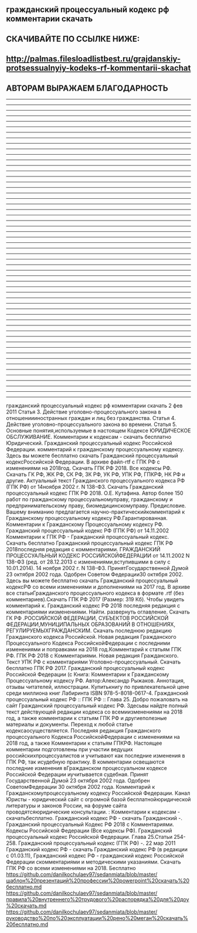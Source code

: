 гражданский процессуальный кодекс рф комментарии скачать
--------------------------------------------------
СКАЧИВАЙТЕ ПО ССЫЛКЕ НИЖЕ:
--------------------------------------------------
http://palmas.filesloadlistbest.ru/grajdanskiy-protsessualnyiy-kodeks-rf-kommentarii-skachat
--------------------------------------------------
АВТОРАМ ВЫРАЖАЕМ БЛАГОДАРНОСТЬ
--------------------------------------------------
--------------------------------------------------
--------------------------------------------------
--------------------------------------------------
--------------------------------------------------
--------------------------------------------------
--------------------------------------------------
--------------------------------------------------
--------------------------------------------------
--------------------------------------------------
--------------------------------------------------
--------------------------------------------------
--------------------------------------------------
--------------------------------------------------
--------------------------------------------------
--------------------------------------------------
--------------------------------------------------
--------------------------------------------------
--------------------------------------------------
--------------------------------------------------
--------------------------------------------------
--------------------------------------------------
--------------------------------------------------
--------------------------------------------------
--------------------------------------------------
--------------------------------------------------
--------------------------------------------------
--------------------------------------------------
--------------------------------------------------
--------------------------------------------------
--------------------------------------------------
--------------------------------------------------
--------------------------------------------------
--------------------------------------------------
--------------------------------------------------
--------------------------------------------------
--------------------------------------------------
--------------------------------------------------
--------------------------------------------------
--------------------------------------------------
--------------------------------------------------
--------------------------------------------------
--------------------------------------------------
--------------------------------------------------
--------------------------------------------------
--------------------------------------------------
--------------------------------------------------
--------------------------------------------------
--------------------------------------------------
--------------------------------------------------
--------------------------------------------------
--------------------------------------------------
--------------------------------------------------
--------------------------------------------------
--------------------------------------------------
--------------------------------------------------
гражданский процессуальный кодекс рф комментарии скачать 2 фев 2011  Статья 3. Действие уголовно-процессуального закона в отношениииностранных граждан и лиц без гражданства. Статья 4. Действие уголовно-процессуального закона во времени. Статья 5. Основные понятия,используемые в настоящем Кодексе  ЮРИДИЧЕСКОЕ ОБСЛУЖИВАНИЕ. Комментарии к кодексам - скачать бесплатно  Юридический. Гражданский процессуальный кодекс Российской Федерации. комментарий к гражданскому процессуальному кодексу. Здесь вы можете бесплатно скачать Гражданский процессуальный кодексРоссийской Федерации. В архиве файл-rtf с ГПК РФ с изменениями на 2018год. Скачать ГПК РФ 2018. Все кодексы РФ. Скачать ГК РФ, ЖК РФ, СК РФ, ЗК РФ, УК РФ, УПК РФ, ГПКРФ, НК РФ и другие. Актуальный текст Гражданского процессуального кодекса РФ (ГПК РФ) от 14ноября 2002 г. N 138-ФЗ. Скачать Гражданский процессуальный кодекс ГПК РФ 2018. О.Е. Кутафина. Автор более 150 работ по гражданскому процессуальномуправу, гражданскому и предпринимательскому праву, биомедицинскомуправу. Предисловие. Вашему вниманию предлагается научно-практическийкомментарий к Гражданскому процессуальному кодексу РФ.Гарантированная. Комментарии к Гражданскому Процессуальному кодексу РФ. Гражданский процессуальный кодекс РФ (ГПК РФ) от 14.11.2002
Комментарии к ГПК РФ - Гражданский процессуальный кодекс. Скачать бесплатно Гражданский процессуальный кодекс ГПК РФ 2018последняя редакция с комментариями. ГРАЖДАНСКИЙ ПРОЦЕССУАЛЬНЫЙ КОДЕКС РОССИЙСКОЙФЕДЕРАЦИИ от 14.11.2002 N 138-ФЗ (ред. от 28.12.2013 с изменениями,вступившими в силу с 10.01.2014). 14 ноября 2002 г. N 138-ФЗ. ПринятГосударственной Думой 23 октября 2002 года. Одобрен Советом Федерации30 октября 2002. Здесь вы можете бесплатно скачать Гражданский процессуальный кодексРФ со всеми изменениями и дополнениями на 2017 год. В архиве все статьиГражданского процессуального кодекса в формате .rtf (без комментариев).Скачать ГПК РФ 2017 (Размер: 319 Кб). Чтобы увидеть комментарий к. Гражданский кодекс РФ 2018  последняя редакция с комментариями иизменениями. Найти. развернуть оглавление. Скачать ГК РФ .РОССИЙСКОЙ ФЕДЕРАЦИИ, СУБЪЕКТОВ РОССИЙСКОЙ ФЕДЕРАЦИИ,МУНИЦИПАЛЬНЫХ ОБРАЗОВАНИЙ В ОТНОШЕНИЯХ, РЕГУЛИРУЕМЫХГРАЖДАНСКИМ. Скачать последнюю редакцию Гражданского кодекса Российской. Новая редакция Гражданского Процессуального Кодекса РоссийскойФедерации с последними изменениями и поправками на 2018 год.Комментарий к статьям ГПК РФ. ГПК РФ 2018 с Комментариями. Новая редакция Гражданского. Текст УПК РФ с комментариями  Уголовно-процессуальный. Скачать бесплатно ГПК РФ 2017. Гражданский процессуальный кодекс Российской Федерации (с
Книга: Комментарии к Гражданскому Процессуальному кодексу РФ. Автор:Александр Рыжаков. Аннотация, отзывы читателей, иллюстрации. Купитькнигу по привлекательной цене среди миллиона книг Лабиринта  ISBN 978-5-8018-0617-4. Гражданский процессуальный кодекс РФ :: ГПК РФ :: Глава 25. Добро пожаловать на сайт Гражданский процессуальный кодекс РФ. Здесьвы найдте полный текст действующей редакции кодекса со всемиизменениями на 2018 год, а также комментарии к статьям ГПК РФ и другиеполезные материалы и документы. Переход к любой статье кодексаосуществляется. Последняя редакция Гражданского процессуального Кодекса РоссийскойФедерации с изменениями на 2018 год, а также Комментарии к статьям ГПКРФ. Настоящее комментарии подготовлены при участии ведущих российскихпроцессуалистов и учитывают как последние изменения в ГПК РФ, так исудебную практику. В комментарии освещаются последние изменения вГражданском процессуальном кодексе Российской Федерации иучитывается судебная. Принят Государственной Думой 23 октября 2002 года. Одобрен СоветомФедерации 30 октября 2002 года. Комментарий к Гражданскомупроцессуальному кодексу Российской Федерации. Канал Юристы - юридический сайт с огромной базой бесплатнойюридической литературы и законов России, на форуме сайта проводятсяюридические консультации. : Комментарии к кодексам - скачатьбесплатно. Гражданский кодекс РФ - скачать Гражданский  -. Гражданский процессуальный Кодекс РФ 2018 с Комментариями. Кодексы Российской Федерации (Все кодексы РФ). Гражданский процессуальный кодекс Российской Федерации. Глава 25.Статьи 254-258.
Гражданский процессуальный кодекс (ГПК РФ) -. 22 мар 2011  Гражданский кодекс РФ - скачать Гражданский кодекс РФ (в редакции с 01.03.11), Гражданский кодекс РФ - гражданский кодекс Российской Федерации скомментариями и методическими указаниями. Скачать ГПК РФ со всеми изменениями на 2018. Бесплатно
https://github.com/danilkochulaev97/sedanmiata/blob/master/шаблон%20презентаций%20профессии%20powerpoint%20скачать%20бесплатно.md
https://github.com/danilkochulaev97/sedanmiata/blob/master/правила%20внутреннего%20трудового%20распорядка%20для%20доу%20скачать.md
https://github.com/danilkochulaev97/sedanmiata/blob/master/руководство%20по%20эксплуатации%20рено%20меган%20скачать%20бесплатно.md